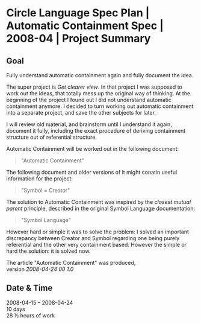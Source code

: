 ﻿Circle Language Spec Plan | Automatic Containment Spec | 2008-04 | Project Summary
=================================================================================


Goal
----

Fully understand automatic containment again and fully document the idea.

The super project is *Get clearer view*. In that project I was supposed to work out the ideas, that totally mess up the original way of thinking. At the beginning of the project I found out I did not understand automatic containment anymore. I decided to turn working out automatic containment into a separate project, and save the other subjects for later.

I will review old material, and brainstorm until I understand it again, document it fully, including the exact procedure of deriving containment structure out of referential structure.

Automatic Containment will be worked out in the following document:

> "Automatic Containment"

The following document and older versions of it might conatin useful information for the project:

> "Symbol = Creator"

The solution to Automatic Containment was inspired by the *closest mutual parent* principle, described in the original Symbol Language documentation:

> "Symbol Language"

However hard or simple it was to solve the problem: I solved an important discrepancy between Creator and Symbol regarding one being purely referential and the other very containment based. However the simple or hard the solution: it is solved now.

The article "Automatic Containment" was produced,  
version *2008-04-24 00  1.0*


Date & Time
-----------

2008-04-15 – 2008-04-24  
10 days  
28 ½ hours of work


